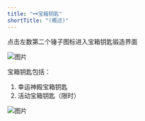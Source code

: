 ```yaml
---
title: "🗝宝箱钥匙"
shortTitle: "(概述)"
---
```


点击左数第二个锤子图标进入宝箱钥匙锻造界面

![图片](https://pic.imgdb.cn/item/66582c19d9c307b7e94ebf80.webp)

宝箱钥匙包括：
1. 幸运神殿宝箱钥匙
2. 活动宝箱钥匙（限时）

![图片](https://pic.imgdb.cn/item/66582c1ad9c307b7e94ebfad.webp)
